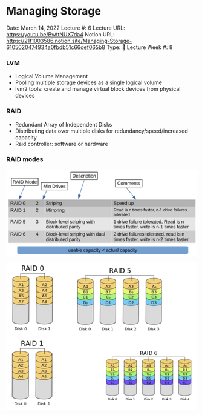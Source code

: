 # Managing Storage

Date: March 14, 2022
Lecture #: 6
Lecture URL: https://youtu.be/BvAtNUX7da4
Notion URL: https://21f1003586.notion.site/Managing-Storage-6105020474934a0fbdb51c66def065b8
Type: 📒 Lecture
Week #: 8

### LVM

- Logical Volume Management
- Pooling multiple storage devices as a single logical volume
- lvm2 tools: create and manage virtual block devices from physical devices

### RAID

- Redundant Array of Independent Disks
- Distributing data over multiple disks for redundancy/speed/increased capacity
- Raid controller: software or hardware

### RAID modes

![Untitled](Managing%20Storage%206eb8ea4973324c1c8d602d28697ee834/Untitled.png)

![Untitled](Managing%20Storage%206eb8ea4973324c1c8d602d28697ee834/Untitled%201.png)